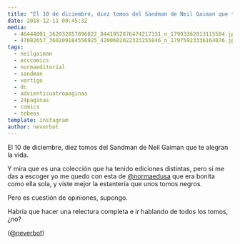 ```yaml
---
title: "El 10 de diciembre, diez tomos del Sandman de Neil Gaiman que te alegran la vida"
date: 2018-12-11 00:45:32
media: 
  - 46444001_362032857896822_8441952876474217331_n_17993362813115584.jpg
  - 47082657_360209184556925_4200602022323255846_n_17975923336164076.jpg
tags: 
  - neilgaiman
  - ecccomics
  - normaeditorial
  - sandman
  - vertigo
  - dc
  - advienticuatropaginas
  - 24paginas
  - comics
  - tebeos
template: instagram
author: neverbot
---
```


El 10 de diciembre, diez tomos del Sandman de Neil Gaiman que te alegran la vida.


Y mira que es una colección que ha tenido ediciones distintas, pero si me das a escoger yo me quedo con esta de [@normaedusa](https://instagram.com/normaedusa) que era bonita como ella sola, y viste mejor la estantería que unos tomos negros.


Pero es cuestión de opiniones, supongo.


Habría que hacer una relectura completa e ir hablando de todos los tomos, ¿no?


([@neverbot](https://instagram.com/neverbot))
